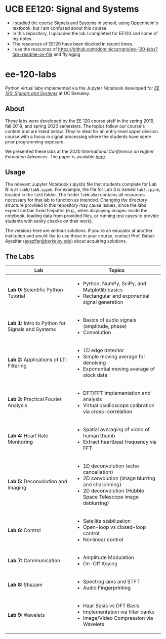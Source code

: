 # UCB EE120: Signal and Systems
- I studied the course Signals and Systems in school, using Oppenheim's textbook, but I am confused about this course. 
- In this repository, I uploaded the lab I completed for EE120 and some of my notes.
- The resources of EE120 have been blocked in recent times.
- I use the resources of https://github.com/dominiccarrano/ee-120-labs?tab=readme-ov-file and flyingpig

# ee-120-labs
Python virtual labs implemented via the Jupyter Notebook developed for <a href="https://www2.eecs.berkeley.edu/Courses/EE120/">*EE 120: Signals and Systems*</a> at UC Berkeley. 

## About

These labs were developed by the EE 120 course staff in the spring 2019, fall 2019, and spring 2020 semesters. The topics follow our course's content and are listed below. They're ideal for an entry-level upper division course with a focus in signal processing where the students have some prior programming exposure.

We presented these labs at the *2020 International Conference on Higher Education Advances*. The paper is available [here](http://headconf.org/wp-content/uploads/pdfs/11308.pdf).

## Usage

The relevant Jupyter Notebook (.ipynb) file that students complete for Lab N is at `labN/labN.ipynb`. For example, the file for Lab 3 is named `lab3.ipynb`, located in the `lab3` folder. The folder `labN` also contains all resources necessary for that lab to function as intended. Changing the directory structure provided in this repository may cause issues, since the labs expect certain fixed filepaths (e.g., when displaying images inside the notebook, loading data from provided files, or running test cases to provide students with sanity checks on their work).

The versions here are without solutions. If you're an educator at another institution and would like to use these in your course, contact Prof. Babak Ayazifar (ayazifar@berkeley.edu) about acquiring solutions.

## The Labs


| Lab                                                 | Topics        |
| ----------------------------------------------------|---------------|
| **Lab 0:** Scientific Python Tutorial               | <ul><li>Python, NumPy, SciPy, and Matplotlib basics</li><li>Rectangular and exponential signal generation</li></ul>|
| **Lab 1:** Intro to Python for Signals and Systems  | <ul><li>Basics of audio signals (amplitude, phase)</li><li>Convolution</li></ul> |
| **Lab 2:** Applications of LTI Filtering            | <ul><li>1D edge detector</li><li>Simple moving average for denoising</li><li>Exponential moving average of stock data</li></ul> |
| **Lab 3:** Practical Fourier Analysis               | <ul><li>DFT/FFT implementation and analysis</li><li>Virtual oscilloscope calibration via cross-correlation</li></ul> |
| **Lab 4:** Heart Rate Monitoring                    | <ul><li>Spatial averaging of video of human thumb</li><li>Extract heartbeat frequency via FFT</li></ul> |
| **Lab 5:** Deconvolution and Imaging                | <ul><li>1D deconvolution (echo cancellation)</li><li>2D convolution (image blurring and sharpening)</li><li>2D deconvolution (Hubble Space Telescope image deblurring)</li></ul>      |
| **Lab 6:** Control                                  | <ul><li>Satellite stabilization</li><li>Open-loop vs closed-loop control</li><li>Nonlinear control</li></ul>|
| **Lab 7:** Communication                            | <ul><li>Amplitude Modulation</li><li>On-Off Keying</li></ul>|
| **Lab 8:** Shazam                                   | <ul><li>Spectrograms and STFT</li><li>Audio Fingerprinting</li></ul>|
| **Lab 9:** Wavelets                                 | <ul><li>Haar Basis vs DFT Basis</li><li>Implementation via filter banks</li><li> Image/Video Compression via Wavelets</li></ul>|
